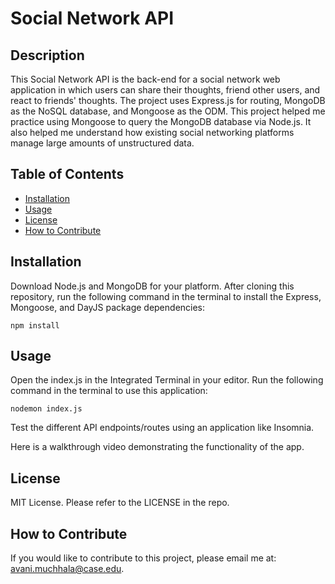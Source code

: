 # Social Network API

## Description

This Social Network API is the back-end for a social network web application in which users can share their thoughts, friend other users, and react to friends' thoughts. The project uses Express.js for routing, MongoDB as the NoSQL database, and Mongoose as the ODM. This project helped me practice using Mongoose to query the MongoDB database via Node.js. It also helped me understand how existing social networking platforms manage large amounts of unstructured data.

## Table of Contents

- [Installation](#installation)
- [Usage](#usage)
- [License](#license)
- [How to Contribute](#how-to-contribute)

## Installation

Download Node.js and MongoDB for your platform. After cloning this repository, run the following command in the terminal to install the Express, Mongoose, and DayJS package dependencies:
```
npm install
```

## Usage

Open the index.js in the Integrated Terminal in your editor. Run the following command in the terminal to use this application:
```
nodemon index.js
```

Test the different API endpoints/routes using an application like Insomnia.

Here is a walkthrough video demonstrating the functionality of the app.

## License

MIT License. Please refer to the LICENSE in the repo.

## How to Contribute

If you would like to contribute to this project, please email me at: avani.muchhala@case.edu.